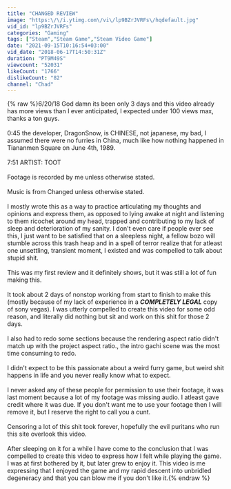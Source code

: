 ```yaml
---
title: "CHANGED REVIEW"
image: "https:\/\/i.ytimg.com\/vi\/lp9BZrJVRFs\/hqdefault.jpg"
vid_id: "lp9BZrJVRFs"
categories: "Gaming"
tags: ["Steam","Steam Game","Steam Video Game"]
date: "2021-09-15T10:16:54+03:00"
vid_date: "2018-06-17T14:50:31Z"
duration: "PT9M49S"
viewcount: "52031"
likeCount: "1766"
dislikeCount: "82"
channel: "Chad"
---
```

{% raw %}6/20/18 God damn its been only 3 days and this video already has more views than I ever anticipated, I expected under 100 views max, thanks a ton guys.<br /><br />0:45 the developer, DragonSnow, is CHINESE, not japanese, my bad, I assumed there were no furries in China, much like how nothing happened in Tiananmen Square on June 4th, 1989.<br /><br />7:51 ARTIST: TOOT<br /><br />Footage is recorded by me unless otherwise stated.<br /><br />Music is from Changed unless otherwise stated.<br /><br />I mostly wrote this as a way to practice articulating my thoughts and opinions and express them, as opposed to lying awake at night and listening to them ricochet around my head, trapped and contributing to my lack of sleep and deterioration of my sanity. I don't even care if people ever see this, I just want to be satisfied that on a sleepless night, a fellow bozo will stumble across this trash heap and in a spell of terror realize that for atleast one unsettling, transient moment, I existed and was compelled to talk about stupid shit.<br /><br />This was my first review and it definitely shows, but it was still a lot of fun making this.<br /><br />It took about 2 days of nonstop working from start to finish to make this (mostly because of my lack of experience in a ***COMPLETELY LEGAL*** copy of sony vegas). I was utterly compelled to create this video for some odd reason, and literally did nothing but sit and work on this shit for those 2 days.<br /><br />I also had to redo some sections because the rendering aspect ratio didn't match up with the project aspect ratio., the intro gachi scene was the most time consuming to redo. <br /><br />I didn't expect to be this passionate about a weird furry game, but weird shit happens in life and you never really know what to expect.<br /><br />I never asked any of these people for permission to use their footage, it was last moment because a lot of my footage was missing audio. I atleast gave credit where it was due. If you don't want me to use your footage then I will remove it, but I reserve the right to call you a cunt.<br /><br />Censoring a lot of this shit took forever, hopefully the evil puritans who run this site overlook this video.<br /><br />After sleeping on it for a while I have come to the conclusion that I was compelled to create this video to express how I felt while playing the game. I was at first bothered by it, but later grew to enjoy it. This video is me expressing that I enjoyed the game and my rapid descent into unbridled degeneracy and that you can blow me if you don't like it.{% endraw %}
